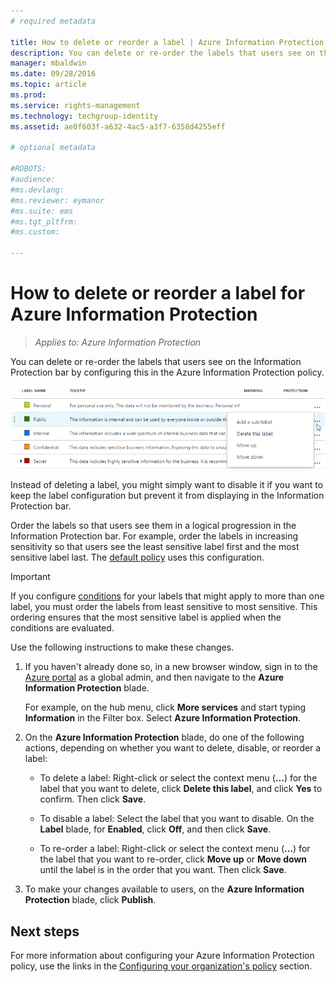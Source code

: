 ```yaml
---
# required metadata

title: How to delete or reorder a label | Azure Information Protection
description: You can delete or re-order the labels that users see on the Information Protection bar by configuring this in the Azure Information Protection policy.
manager: mbaldwin
ms.date: 09/28/2016
ms.topic: article
ms.prod:
ms.service: rights-management
ms.technology: techgroup-identity
ms.assetid: ae0f603f-a632-4ac5-a3f7-6358d4255eff

# optional metadata

#ROBOTS:
#audience:
#ms.devlang:
#ms.reviewer: eymanor
#ms.suite: ems
#ms.tgt_pltfrm:
#ms.custom:

---
```


# How to delete or reorder a label for Azure Information Protection

>*Applies to: Azure Information Protection*

You can delete or re-order the labels that users see on the Information Protection bar by configuring this in the Azure Information Protection policy.

![Delete or reorder labels in the Azure Information Protection policy](../media/info-protect-contextmenu.png)

Instead of deleting a label, you might simply want to disable it if you want to keep the label configuration but prevent it from displaying in the Information Protection bar.

Order the labels so that users see them in a logical progression in the Information Protection bar. For example, order the labels in increasing sensitivity so that users see the least sensitive label first and the most sensitive label last. The [default policy](configure-policy-default.md) uses this configuration.

> [!IMPORTANT]
>If you configure [conditions](configure-policy-classification.md) for your labels that might apply to more than one label, you must order the labels from least sensitive to most sensitive. This ordering ensures that the most sensitive label is applied when the conditions are evaluated.


Use the following instructions to make these changes.

1. If you haven't already done so, in a new browser window, sign in to the [Azure portal](https://portal.azure.com) as a global admin, and then navigate to the **Azure Information Protection** blade. 
    
    For example, on the hub menu, click **More services** and start typing **Information** in the Filter box. Select **Azure Information Protection**.

2. On the **Azure Information Protection** blade, do one of the following actions, depending on whether you want to delete, disable, or reorder a label:

    - To delete a label: Right-click or select the context menu (**...**) for the label that you want to delete, click **Delete this label**, and click **Yes** to confirm. Then click **Save**. 

    - To disable a label: Select the label that you want to disable. On the **Label** blade, for **Enabled**, click **Off**, and then click **Save**.

    - To re-order a label: Right-click or select the context menu (**...**) for the label that you want to re-order, click **Move up** or **Move down** until the label is in the order that you want. Then click **Save**. 

3. To make your changes available to users, on the **Azure Information Protection** blade, click **Publish**.

## Next steps

For more information about configuring your Azure Information Protection policy, use the links in the [Configuring your organization's policy](configure-policy.md#configuring-your-organization-s-policy) section.  


